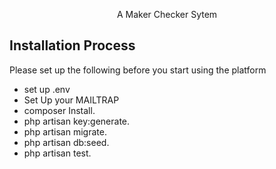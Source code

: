 
<p align="center">A Maker Checker Sytem</p>

## Installation Process

Please set up the following before you start using the platform
-  set up .env
-  Set Up your MAILTRAP
-  composer Install.
- php artisan key:generate.
- php artisan migrate.
- php artisan db:seed.
- php artisan test.


